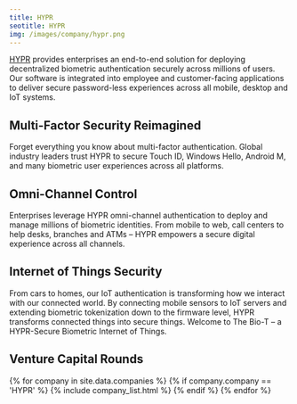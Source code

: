 ```yaml
---
title: HYPR 
seotitle: HYPR 
img: /images/company/hypr.png
---
```


<a href="https://www.hypr.com/">HYPR</a> provides enterprises an end-to-end solution for deploying decentralized biometric authentication securely across millions of users. Our software is integrated into employee and customer-facing applications to deliver secure password-less experiences across all mobile, desktop and IoT systems.

## Multi-Factor Security Reimagined

Forget everything you know about multi-factor authentication. Global industry leaders trust HYPR to secure Touch ID, Windows Hello, Android M, and many biometric user experiences across all platforms.

## Omni-Channel Control

Enterprises leverage HYPR omni-channel authentication to deploy and manage millions of biometric identities. From mobile to web, call centers to help desks, branches and ATMs – HYPR empowers a secure digital experience across all channels.

## Internet of Things Security

From cars to homes, our IoT authentication is transforming how we interact with our connected world. By connecting mobile sensors to IoT servers and extending biometric tokenization down to the firmware level, HYPR transforms connected things into secure things. Welcome to The Bio-T – a HYPR-Secure Biometric Internet of Things.

## Venture Capital Rounds

{% for company in site.data.companies %}
{% if company.company == 'HYPR' %}
{% include company_list.html %}
{% endif %}
{% endfor %}
